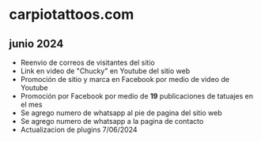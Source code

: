 # carpiotattoos.com

## junio 2024

* Reenvio de correos de visitantes del sitio
* Link en video de "Chucky" en Youtube del sitio web
* Promoción de sitio y marca en Facebook por medio de video de Youtube
* Promoción por Facebook por medio de __19__ publicaciones de tatuajes en el mes
* Se agrego numero de whatsapp al pie de pagina del sitio web
* Se agrego numero de whatsapp a la pagina de contacto
* Actualizacion de plugins 7/06/2024


